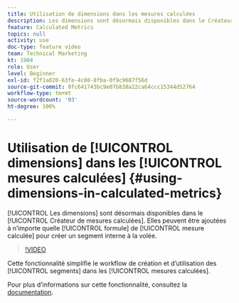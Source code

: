 ```yaml
---
title: Utilisation de dimensions dans les mesures calculées
description: Les dimensions sont désormais disponibles dans le Créateur de mesures calculées. Elles peuvent être ajoutées à n’importe quelle formule de mesure calculée pour créer un segment interne à la volée.
feature: Calculated Metrics
topics: null
activity: use
doc-type: feature video
team: Technical Marketing
kt: 1904
role: User
level: Beginner
exl-id: f2f1a820-63fe-4c80-8fba-0f9c9687f56d
source-git-commit: 8fc641743bc9e07b838a22ca64ccc15344d52764
workflow-type: tm+mt
source-wordcount: '93'
ht-degree: 100%

---
```


# Utilisation de [!UICONTROL dimensions] dans les [!UICONTROL mesures calculées] {#using-dimensions-in-calculated-metrics}

[!UICONTROL Les dimensions] sont désormais disponibles dans le [!UICONTROL Créateur de mesures calculées]. Elles peuvent être ajoutées à n’importe quelle [!UICONTROL formule] de [!UICONTROL mesure calculée] pour créer un segment interne à la volée.

>[!VIDEO](https://video.tv.adobe.com/v/23723/?quality=12&learn=on)

Cette fonctionnalité simplifie le workflow de création et d’utilisation des [!UICONTROL segments] dans les [!UICONTROL mesures calculées].

Pour plus dʼinformations sur cette fonctionnalité, consultez la [documentation](https://experienceleague.adobe.com/docs/analytics/components/calculated-metrics/calcmetric-workflow/cm-build-metrics.html?lang=fr).
